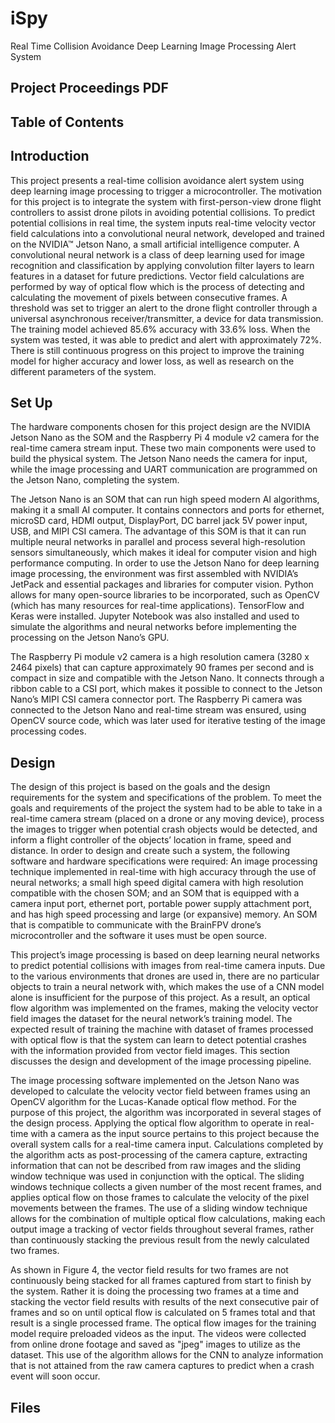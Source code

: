 # iSpy
Real Time Collision Avoidance Deep Learning Image Processing Alert System

## Project Proceedings PDF


## Table of Contents


## Introduction
This project presents a real-time collision avoidance alert system using deep learning image processing to trigger a microcontroller. The motivation for this project is to integrate the system with first-person-view drone flight controllers to assist drone pilots in avoiding potential collisions. To predict potential collisions in real time, the system inputs real-time velocity vector field calculations into a convolutional neural network, developed and trained on the NVIDIA™ Jetson Nano, a small artificial intelligence computer. A convolutional neural network is a class of deep learning used for image recognition and classification by applying convolution filter layers to learn features in a dataset for future predictions. Vector field calculations are performed by way of optical flow which is the process of detecting and calculating the movement of pixels between consecutive frames. A threshold was set to trigger an alert to the drone flight controller through a universal asynchronous receiver/transmitter, a device for data transmission. The training model achieved 85.6\% accuracy with 33.6\% loss. When the system was tested, it was able to predict and alert with approximately 72\%.
There is still continuous progress on this project to improve the training model for higher accuracy and lower loss, as well as research on the different parameters of the system.

## Set Up
The hardware components chosen for this project design are the NVIDIA Jetson Nano as the SOM and the Raspberry Pi 4 module v2 camera for the real-time camera stream input. These two main components were used to build the physical system. The Jetson Nano needs the camera for input, while the image processing and UART communication are programmed on the Jetson Nano, completing the system.

The Jetson Nano is an SOM that can run high speed modern AI algorithms, making it a small AI computer. It contains connectors and ports for ethernet, microSD card, HDMI output, DisplayPort, DC barrel jack 5V power input, USB, and MIPI CSI camera. The advantage of this SOM is that it can run multiple neural networks in parallel and process several high-resolution sensors simultaneously, which makes it ideal for computer vision and high performance computing. In order to use the Jetson Nano for deep learning image processing, the environment was first assembled with NVIDIA’s JetPack and essential packages and libraries for computer vision. Python allows for many open-source libraries to be incorporated, such as OpenCV (which has many resources for real-time applications). TensorFlow and Keras were installed. Jupyter Notebook was also installed and used to simulate the algorithms and neural networks before implementing the processing on the Jetson Nano’s GPU. 

The Raspberry Pi module v2 camera is a high resolution camera (3280 x 2464 pixels) that can capture approximately 90 frames per second and is compact in size and compatible with the Jetson Nano. It connects through a ribbon cable to a CSI port, which makes it possible to connect to the Jetson Nano’s MIPI CSI camera connector port. The Raspberry Pi camera was connected to the Jetson Nano and real-time stream was ensured, using OpenCV source code, which was later used for iterative testing of the image processing codes.


## Design
The design of this project is based on the goals and the design requirements for the system and specifications of the problem. To meet the goals and requirements of the project the system had to be able to take in a real-time camera stream (placed on a drone or any moving device), process the images to trigger when potential crash objects would be detected, and inform a flight controller of the objects’ location in frame, speed and distance. In order to design and create such a system, the following software and hardware specifications were required: An image processing technique implemented in real-time with high accuracy through the use of neural networks; a small high speed digital camera with high resolution compatible with the chosen SOM; and an SOM that is equipped with a camera input port, ethernet port, portable power supply attachment port, and has high speed processing and large (or expansive) memory. An SOM that is compatible to communicate with the BrainFPV drone’s microcontroller and the software it uses must be open source.

This project’s image processing is based on deep learning neural networks to predict potential collisions with images from real-time camera inputs. Due to the various environments that drones are used in, there are no particular objects to train a neural network with, which makes the use of a CNN model alone is insufficient for the purpose of this project. As a result, an optical flow algorithm was implemented on the frames, making the velocity vector field images the dataset for the neural network’s training model. The expected result of training the machine with dataset of frames processed with optical flow is that the system can learn to detect potential crashes with the information provided from vector field images. This section discusses the design and development of the image processing pipeline.

The image processing software implemented on the Jetson Nano was developed to calculate the velocity vector field between frames using an OpenCV algorithm for the Lucas-Kanade optical flow method. For the purpose of this project, the algorithm was incorporated in several stages of the design process. Applying the optical flow algorithm to operate in real-time with a camera as the input source pertains to this project because the overall system calls for a real-time camera input. Calculations completed by the algorithm acts as post-processing of the camera capture, extracting information that can not be described from raw images and the sliding window technique was used in conjunction with the optical. The sliding windows technique collects a given number of the most recent frames, and applies optical flow on those frames to calculate the velocity of the pixel movements between the frames. The use of a sliding window technique allows for the combination of multiple optical flow calculations, making each output image a tracking of vector fields throughout several frames, rather than continuously stacking the previous result from the newly calculated two frames.
 	
As shown in Figure 4, the vector field results for two frames are not continuously being stacked for all frames captured from start to finish by the system. Rather it is doing the processing two frames at a time and stacking the vector field results with results of the next consecutive pair of frames and so on until optical flow is calculated on 5 frames total and that result is a single processed frame. The optical flow images for the training model require preloaded videos as the input. The videos were collected from online drone footage and saved as "jpeg" images to utilize as the dataset. This use of the algorithm allows for the CNN to analyze information that is not attained from the raw camera captures to predict when a crash event will soon occur.


## Files

